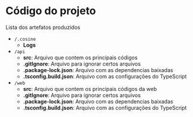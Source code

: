 # Código do projeto

Lista dos artefatos produzidos
* `/.cosine`
    * **Logs** 
* `/api`
  * **src**: Arquivo que contem os principais códigos
  * **.gitIgnore**: Arquivo para ignorar certos arquivos
  * **.package-lock.json**: Arquivo com as dependencias baixadas
  * **.tsconfig.build.json**: Arquivo com as configurações do TypeScript
* `/web`
  * **src**: Arquivo que contem os principais códigos da web
  * **.gitIgnore**: Arquivo para ignorar certos arquivos
  * **.package-lock.json**: Arquivo com as dependencias baixadas
  * **.tsconfig.build.json**: Arquivo com as configurações do TypeScript
	

